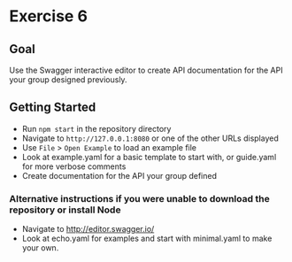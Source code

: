 # Exercise 6

## Goal

  Use the Swagger interactive editor to create API documentation for the API your group designed previously.

## Getting Started

  + Run `npm start` in the repository directory
  + Navigate to `http://127.0.0.1:8080` or one of the other URLs displayed
  + Use `File` > `Open Example` to load an example file
  + Look at example.yaml for a basic template to start with, or guide.yaml for more verbose comments 
  + Create documentation for the API your group defined
 
### Alternative instructions if you were unable to download the repository or install Node
  + Navigate to http://editor.swagger.io/
  + Look at echo.yaml for examples and start with minimal.yaml to make your own.

